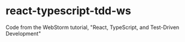 # react-typescript-tdd-ws
Code from the WebStorm tutorial, "React, TypeScript, and Test-Driven Development"
